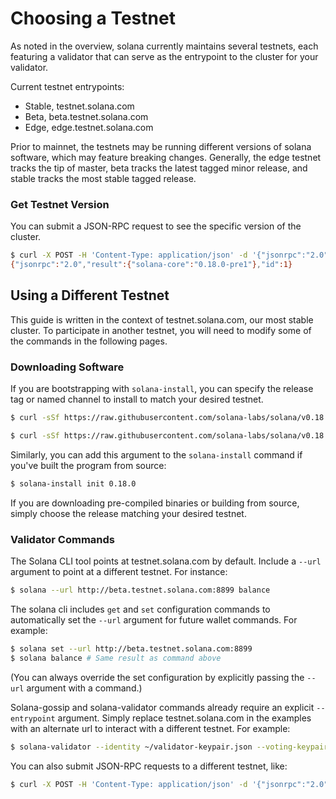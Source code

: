 # Choosing a Testnet

As noted in the overview, solana currently maintains several testnets, each featuring a validator that can serve as the entrypoint to the cluster for your validator.

Current testnet entrypoints:

* Stable, testnet.solana.com
* Beta, beta.testnet.solana.com
* Edge, edge.testnet.solana.com

Prior to mainnet, the testnets may be running different versions of solana software, which may feature breaking changes. Generally, the edge testnet tracks the tip of master, beta tracks the latest tagged minor release, and stable tracks the most stable tagged release.

### Get Testnet Version

You can submit a JSON-RPC request to see the specific version of the cluster.

```bash
$ curl -X POST -H 'Content-Type: application/json' -d '{"jsonrpc":"2.0","id":1, "method":"getVersion"}' edge.testnet.solana.com:8899
{"jsonrpc":"2.0","result":{"solana-core":"0.18.0-pre1"},"id":1}
```

## Using a Different Testnet

This guide is written in the context of testnet.solana.com, our most stable cluster. To participate in another testnet, you will need to modify some of the commands in the following pages.

### Downloading Software

If you are bootstrapping with `solana-install`, you can specify the release tag or named channel to install to match your desired testnet.

```bash
$ curl -sSf https://raw.githubusercontent.com/solana-labs/solana/v0.18.0/install/solana-install-init.sh | sh -s - 0.18.0
```

```bash
$ curl -sSf https://raw.githubusercontent.com/solana-labs/solana/v0.18.0/install/solana-install-init.sh | sh -s - beta
```

Similarly, you can add this argument to the `solana-install` command if you've built the program from source:

```bash
$ solana-install init 0.18.0
```

If you are downloading pre-compiled binaries or building from source, simply choose the release matching your desired testnet.

### Validator Commands

The Solana CLI tool points at testnet.solana.com by default. Include a `--url` argument to point at a different testnet. For instance:

```bash
$ solana --url http://beta.testnet.solana.com:8899 balance
```

The solana cli includes `get` and `set` configuration commands to automatically set the `--url` argument for future wallet commands. For example:

```bash
$ solana set --url http://beta.testnet.solana.com:8899
$ solana balance # Same result as command above
```

\(You can always override the set configuration by explicitly passing the `--url` argument with a command.\)

Solana-gossip and solana-validator commands already require an explicit `--entrypoint` argument. Simply replace testnet.solana.com in the examples with an alternate url to interact with a different testnet. For example:

```bash
$ solana-validator --identity ~/validator-keypair.json --voting-keypair ~/validator-vote-keypair.json --ledger ~/validator-config --rpc-port 8899 beta.testnet.solana.com
```

You can also submit JSON-RPC requests to a different testnet, like:

```bash
$ curl -X POST -H 'Content-Type: application/json' -d '{"jsonrpc":"2.0","id":1, "method":"getTransactionCount"}' http://beta.testnet.solana.com:8899
```

